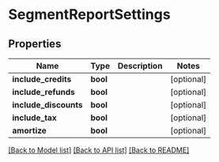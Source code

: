 # SegmentReportSettings

## Properties
Name | Type | Description | Notes
------------ | ------------- | ------------- | -------------
**include_credits** | **bool** |  | [optional] 
**include_refunds** | **bool** |  | [optional] 
**include_discounts** | **bool** |  | [optional] 
**include_tax** | **bool** |  | [optional] 
**amortize** | **bool** |  | [optional] 

[[Back to Model list]](../README.md#documentation-for-models) [[Back to API list]](../README.md#documentation-for-api-endpoints) [[Back to README]](../README.md)


